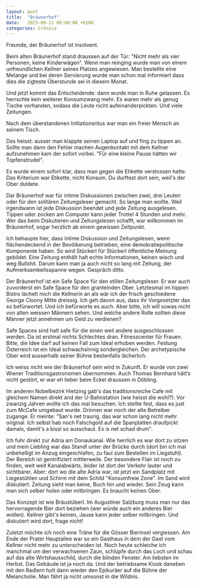 ```yaml
---
layout: post
title:  "Bräunerhof"
date:   2025-08-11 06:00:00 +0100
categories: Crônica
---
```

Freunde, der Bräunerhof ist insolvent.

Beim alten Bräunerhof stand draussen auf der Tür: "Nicht mehr als vier Personen, keine Kinderwägen". Wenn man reinging wurde man von einem unfreundlichen Kellner seines Platzes angewiesen. Man bestellte eine Melange und bei deren Servierung wurde man schon mal informiert dass dies die zigteste Überstunde sei in diesem Monat.

Und jetzt kommt das Entscheidende: dann wurde man in Ruhe gelassen. Es herrschte kein weiterer Konsumzwang mehr. Es waren mehr als genug Tische vorhanden, sodass die Leute nicht aufeinanderpickten. Und viele Zeitungen.

Nach dem überstandenen Initiationsritus war man ein freier Mensch an seinem Tisch.

Das heisst: ausser man klappte seinen Laptop auf und fing zu tippen an. Sollte man dann den Fehler machen Augenkontakt mit dem  Kellner aufzunehmen kam der sofort vorbei. "Für eine kleine Pause hätten wir Topfenstrudel".

Es wurde einem sofort klar, dass man gegen die Etikette verstossen hatte. Das Kriterium war Etikette, nicht Konsum. Du durftest dort sein, weil's der Ober duldete.

Dar Bräunerhof war für intime Diskussionen zwischen zwei, drei Leuten oder für den solitären Zeitungsleser gemacht. So lange man wollte. Weil irgendwann ist jede Diskussion beendet und jede Zeitung ausgelesen. Tippen oder zocken am Computer kann jeder Trottel 4 Stunden und mehr. Wer das beim Diskutieren und Zeitungslesen schafft, war willkommen im Bräunerhof, sogar herzlich ab einem gewissen Zeitpunkt.

Ich behaupte hier, dass intime Diskussion und Zeitungslesen, wenn flächendeckend in der Bevölkerung betrieben, eine demokratiepolitische Komponente haben. So wird Stückerl für Stückerl öffentliche Meinung gebildet. Eine Zeitung enthält halt echte Informationen, keinen wisch und weg Bullshit. Darum kann man ja auch nicht so lang mit Zeitung, der Aufmerksamkeitsspanne wegen. Gespräch ditto.

Der Bräunerhof ist ein Safe Space für den stillen Zeitungsleser. Er war auch zuvorderst ein Safe Space für den grantelnden Ober. Letztesmal im hippen Bistro lächelt mich die Kellnerin an als wär ich der frisch geschiedene George Cloony Mitte dreissig. Ich geh davon aus, dass ihr Vorgesetzter das so befürwortet. Und ich befürworte es auch. Aber bitte, ich will sowas nicht von alten weissen Männern sehen. Und welche andere Rolle sollten diese Männer jetzt annehmen um Geld zu verdienen?

Safe Spaces sind halt safe für die einen weil andere ausgeschlossen werden. Da ist erstmal nichts Schlechtes dran. Fitnesscenter für Frauen. Bitte, die Idee darf auf keinen Fall zum Ideal erhoben werden. Festung Österreich ist ein Ideal schwachsinnig sondergleichen. Der archetypische Ober wird ausserhalb seiner Bühne bestenfalls lächerlich.

Ich weiss nicht wie der Bräunerhof sein wird in Zukunft. Er wurde von zwei Wiener Traditionsgastronomen übernommen. Auch Thomas Bernhard hätt’s nicht gestört, er war eh lieber beim Eckel draussen in Döbling.

Im anderen Nobelbezirk Hietzing gab's das traditionsreiche Cafe mit gleichem Namen direkt and der U-Bahnstation (wie heisst die wohl?). Vor zwanzig Jahren wollte ich das mal besuchen. Ich stellte fest, dass es just zum McCafe umgebaut wurde. Drinnen war noch der alte Betreiber zugange. Er meinte: "San's net traurig, das war schon lang nicht mehr original. Ich selbst hab noch Falschgold auf die Spanplatten draufpickt damals, damit's a bissl so ausschaut. Es is net schad drum".

Ich fuhr direkt zur Adria am Donaukanal. Wie herrlich es war dort zu sitzen und mein Liebling war das Standl unter der Brücke durch (dort bin ich mal unbehelligt im Anzug eingeschlafen, zu faul zum Bestellen im Liegstuhl). Der Bereich ist gentrifiziert mittlerweile. Der besondere Flair ist noch zu finden, weit weit Kanalabwärts, leider ist dort der Verkehr lauter und sichtbarer. Aber: dort wo die alte Adria war, ist jetzt ein Sandplatz mit Liegestühlen und Schirm mit dem Schild "Konsumfreie Zone". Im Sand wird diskutiert. Zeitung sieht man keine, Buch hin und wieder. Sein Zeug kann man sich selber holen oder mitbringen. Es braucht keinen Ober.

Das Konzept ist wie Bräustüberl. Im Augustiner Salzburg muss man nur das hervorragende Bier dort beziehen (wer würde auch ein anderes Bier wollen). Kellner gibt's keinen, Jause kann jeder selber mitbringen. Und diskutiert wird dort, frage nicht!

Zuletzt möchte ich noch eine Träne für die Gösser Bierinsel vergiessen. Am Ende der Prater Hauptallee war so ein Gasthaus in dem der Gast vom Kellner nicht mehr zu unterscheiden ist. Noch heute schleiche ich manchmal um den verwachsenen Zaun, schlüpfe durch das Loch und schau auf das alte Wirtshausschild, durch die blinden Fenster. Am liebsten im Herbst. Das Gebäude ist ja noch da. Und der betriebsame Kiosk daneben mit den Radlern holt dann wieder den Epikuräer auf die Bühne der Melancholie. Man fährt ja nicht umsonst in die Wildnis.
